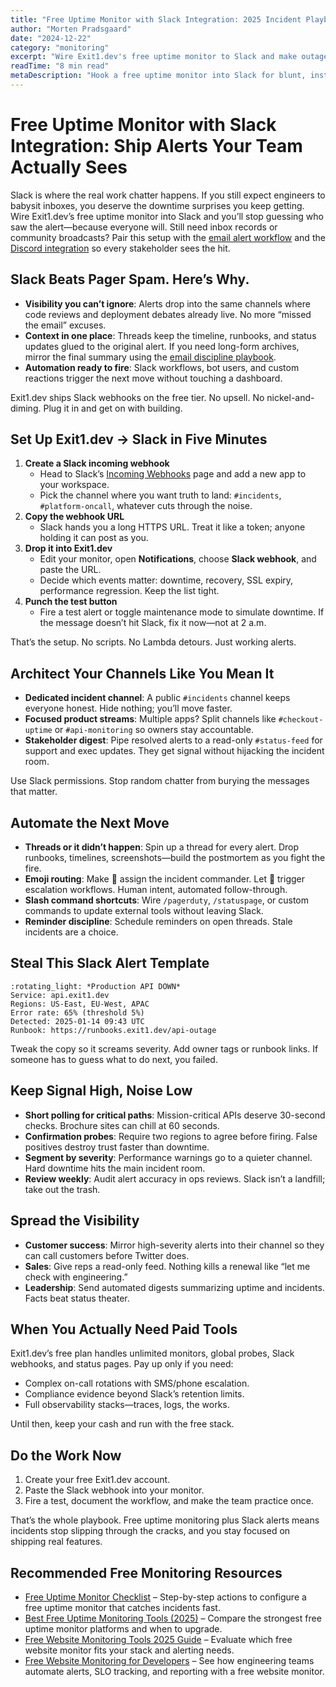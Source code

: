 ```yaml
---
title: "Free Uptime Monitor with Slack Integration: 2025 Incident Playbook"
author: "Morten Pradsgaard"
date: "2024-12-22"
category: "monitoring"
excerpt: "Wire Exit1.dev's free uptime monitor to Slack and make outages impossible to ignore."
readTime: "8 min read"
metaDescription: "Hook a free uptime monitor into Slack for blunt, instant alerts, disciplined channels, and no-nonsense incident response."
---
```


# Free Uptime Monitor with Slack Integration: Ship Alerts Your Team Actually Sees

Slack is where the real work chatter happens. If you still expect engineers to babysit inboxes, you deserve the downtime surprises you keep getting. Wire Exit1.dev’s free uptime monitor into Slack and you’ll stop guessing who saw the alert—because everyone will. Still need inbox records or community broadcasts? Pair this setup with the [email alert workflow](/blog/free-uptime-monitor-email-alerts) and the [Discord integration](/blog/free-website-monitor-discord-integration) so every stakeholder sees the hit.

## Slack Beats Pager Spam. Here’s Why.

- **Visibility you can’t ignore**: Alerts drop into the same channels where code reviews and deployment debates already live. No more “missed the email” excuses.
- **Context in one place**: Threads keep the timeline, runbooks, and status updates glued to the original alert. If you need long-form archives, mirror the final summary using the [email discipline playbook](/blog/free-uptime-monitor-email-alerts).
- **Automation ready to fire**: Slack workflows, bot users, and custom reactions trigger the next move without touching a dashboard.

Exit1.dev ships Slack webhooks on the free tier. No upsell. No nickel-and-diming. Plug it in and get on with building.

## Set Up Exit1.dev → Slack in Five Minutes

1. **Create a Slack incoming webhook**
   - Head to Slack’s [Incoming Webhooks](https://api.slack.com/messaging/webhooks) page and add a new app to your workspace.
   - Pick the channel where you want truth to land: `#incidents`, `#platform-oncall`, whatever cuts through the noise.
2. **Copy the webhook URL**
   - Slack hands you a long HTTPS URL. Treat it like a token; anyone holding it can post as you.
3. **Drop it into Exit1.dev**
   - Edit your monitor, open **Notifications**, choose **Slack webhook**, and paste the URL.
   - Decide which events matter: downtime, recovery, SSL expiry, performance regression. Keep the list tight.
4. **Punch the test button**
   - Fire a test alert or toggle maintenance mode to simulate downtime. If the message doesn’t hit Slack, fix it now—not at 2 a.m.

That’s the setup. No scripts. No Lambda detours. Just working alerts.

## Architect Your Channels Like You Mean It

- **Dedicated incident channel**: A public `#incidents` channel keeps everyone honest. Hide nothing; you’ll move faster.
- **Focused product streams**: Multiple apps? Split channels like `#checkout-uptime` or `#api-monitoring` so owners stay accountable.
- **Stakeholder digest**: Pipe resolved alerts to a read-only `#status-feed` for support and exec updates. They get signal without hijacking the incident room.

Use Slack permissions. Stop random chatter from burying the messages that matter.

## Automate the Next Move

- **Threads or it didn’t happen**: Spin up a thread for every alert. Drop runbooks, timelines, screenshots—build the postmortem as you fight the fire.
- **Emoji routing**: Make :eyes: assign the incident commander. Let :rotating_light: trigger escalation workflows. Human intent, automated follow-through.
- **Slash command shortcuts**: Wire `/pagerduty`, `/statuspage`, or custom commands to update external tools without leaving Slack.
- **Reminder discipline**: Schedule reminders on open threads. Stale incidents are a choice.

## Steal This Slack Alert Template

```
:rotating_light: *Production API DOWN*
Service: api.exit1.dev
Regions: US-East, EU-West, APAC
Error rate: 65% (threshold 5%)
Detected: 2025-01-14 09:43 UTC
Runbook: https://runbooks.exit1.dev/api-outage
```

Tweak the copy so it screams severity. Add owner tags or runbook links. If someone has to guess what to do next, you failed.

## Keep Signal High, Noise Low

- **Short polling for critical paths**: Mission-critical APIs deserve 30-second checks. Brochure sites can chill at 60 seconds.
- **Confirmation probes**: Require two regions to agree before firing. False positives destroy trust faster than downtime.
- **Segment by severity**: Performance warnings go to a quieter channel. Hard downtime hits the main incident room.
- **Review weekly**: Audit alert accuracy in ops reviews. Slack isn’t a landfill; take out the trash.

## Spread the Visibility

- **Customer success**: Mirror high-severity alerts into their channel so they can call customers before Twitter does.
- **Sales**: Give reps a read-only feed. Nothing kills a renewal like “let me check with engineering.”
- **Leadership**: Send automated digests summarizing uptime and incidents. Facts beat status theater.

## When You Actually Need Paid Tools

Exit1.dev’s free plan handles unlimited monitors, global probes, Slack webhooks, and status pages. Pay up only if you need:

- Complex on-call rotations with SMS/phone escalation.
- Compliance evidence beyond Slack’s retention limits.
- Full observability stacks—traces, logs, the works.

Until then, keep your cash and run with the free stack.

## Do the Work Now

1. Create your free Exit1.dev account.
2. Paste the Slack webhook into your monitor.
3. Fire a test, document the workflow, and make the team practice once.

That’s the whole playbook. Free uptime monitoring plus Slack alerts means incidents stop slipping through the cracks, and you stay focused on shipping real features.


## Recommended Free Monitoring Resources

- [Free Uptime Monitor Checklist](/blog/free-uptime-monitor-checklist) – Step-by-step actions to configure a free uptime monitor that catches incidents fast.
- [Best Free Uptime Monitoring Tools (2025)](/blog/best-free-uptime-monitoring-tools) – Compare the strongest free uptime monitor platforms and when to upgrade.
- [Free Website Monitoring Tools 2025 Guide](/blog/free-website-monitoring-tools-2025) – Evaluate which free website monitor fits your stack and alerting needs.
- [Free Website Monitoring for Developers](/blog/free-website-monitoring-for-developers) – See how engineering teams automate alerts, SLO tracking, and reporting with a free website monitor.


